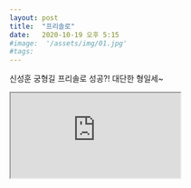 ```yaml
---
layout: post
title:  "프리솔로"
date:   2020-10-19 오후 5:15
#image:  '/assets/img/01.jpg'
#tags:   
---
```


신성훈 궁형길 프리솔로 성공?! 대단한 형일세~

<iframe src="https://m.facebook.com/story.php?story_fbid=10159004681052867&id=703617866"></iframe>


